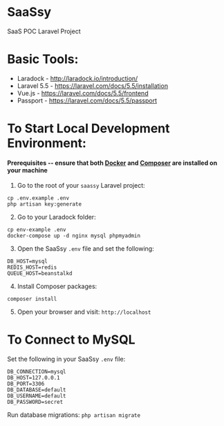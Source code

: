 # SaaSsy
SaaS POC Laravel Project

# Basic Tools:
* Laradock - http://laradock.io/introduction/
* Laravel 5.5 - https://laravel.com/docs/5.5/installation
* Vue.js - https://laravel.com/docs/5.5/frontend
* Passport - https://laravel.com/docs/5.5/passport

# To Start Local Development Environment:
#### Prerequisites -- ensure that both [Docker](https://docs.docker.com/engine/installation/) and [Composer](https://getcomposer.org/doc/00-intro.md) are installed on your machine

1. Go to the root of your `saassy` Laravel project:
```
cp .env.example .env
php artisan key:generate
```

2. Go to your Laradock folder:
```
cp env-example .env
docker-compose up -d nginx mysql phpmyadmin
```

3. Open the SaaSsy `.env` file and set the following: 
```
DB_HOST=mysql
REDIS_HOST=redis
QUEUE_HOST=beanstalkd
```

4. Install Composer packages: 
```
composer install
```

5. Open your browser and visit: 
`http://localhost`

# To Connect to MySQL 
Set the following in your SaaSsy `.env` file:
```
DB_CONNECTION=mysql
DB_HOST=127.0.0.1
DB_PORT=3306
DB_DATABASE=default
DB_USERNAME=default
DB_PASSWORD=secret
```

Run database migrations: 
`php artisan migrate`